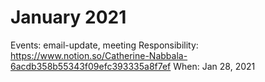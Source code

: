 # January 2021

Events: email-update, meeting
Responsibility: https://www.notion.so/Catherine-Nabbala-6acdb358b55343f09efc393335a8f7ef
When: Jan 28, 2021